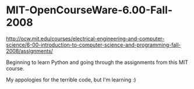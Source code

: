 MIT-OpenCourseWare-6.00-Fall-2008
=================================

http://ocw.mit.edu/courses/electrical-engineering-and-computer-science/6-00-introduction-to-computer-science-and-programming-fall-2008/assignments/

Beginning to learn Python and going through the assignments from this MIT course.

My appologies for the terrible code, but I'm learning :)

